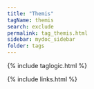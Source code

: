 ```yaml
---
title: "Themis"
tagName: themis
search: exclude
permalink: tag_themis.html
sidebar: mydoc_sidebar
folder: tags
---
```

{% include taglogic.html %}

{% include links.html %}
